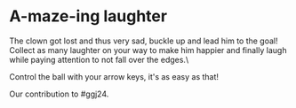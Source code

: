 # A-maze-ing laughter

The clown got lost and thus very sad, buckle up and lead him to the goal!\
Collect as many laughter on your way to make him happier and finally laugh while paying attention to not fall over the edges.\

Control the ball with your arrow keys, it's as easy as that!

Our contribution to #ggj24.
